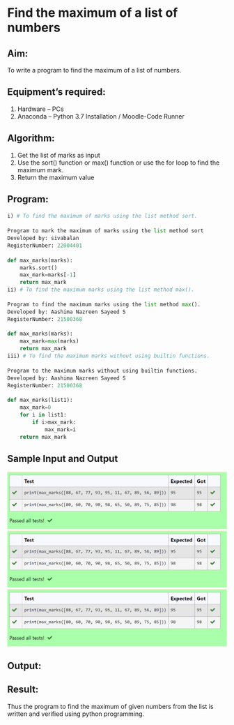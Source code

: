 # Find the maximum of a list of numbers
## Aim:
To write a program to find the maximum of a list of numbers.
## Equipment’s required:
1.	Hardware – PCs
2.	Anaconda – Python 3.7 Installation / Moodle-Code Runner
## Algorithm:
1.	Get the list of marks as input
2.	Use the sort() function or max() function or use the for loop to find the maximum mark.
3.	Return the maximum value
## Program:
```python
i) # To find the maximum of marks using the list method sort.

Program to mark the maximum of marks using the list method sort
Developed by: sivabalan
RegisterNumber: 22004401

def max_marks(marks):
    marks.sort()
    max_mark=marks[-1]
    return max_mark
ii) # To find the maximum marks using the list method max().

Program to find the maximum marks using the list method max().
Developed by: Aashima Nazreen Sayeed S
RegisterNumber: 21500368

def max_marks(marks):
    max_mark=max(marks)
    return max_mark
iii) # To find the maximum marks without using builtin functions.

Program to the maximum marks without using builtin functions.
Developed by: Aashima Nazreen Sayeed S
RegisterNumber: 21500368

def max_marks(list1):
    max_mark=0
    for i in list1:
        if i>max_mark:
            max_mark=i
    return max_mark
```
## Sample Input and Output
![output](/ou0tput1.png)
![output](/ou0tput1.png)
![output](/ou0tput1.png)


## Output:

## Result:
Thus the program to find the maximum of given numbers from the list is written and verified using python programming.